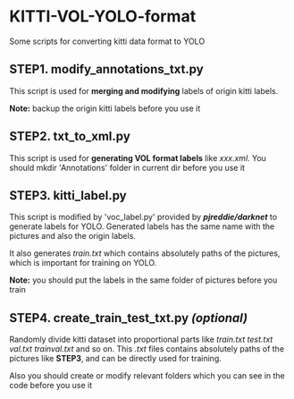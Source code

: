 # KITTI-VOL-YOLO-format
Some scripts for converting kitti data format to YOLO

## STEP1.  modify_annotations_txt.py
  This script is used for **merging and modifying** labels of origin kitti labels.
 
 **Note:** backup the origin kitti labels before you use it
 
## STEP2.  txt_to_xml.py
  This script is used for **generating VOL format labels** like *xxx.xml*.
  You should mkdir 'Annotations' folder in current dir before you use it
 
## STEP3.  kitti_label.py
  This script is modified by 'voc_label.py' provided by ***pjreddie/darknet*** to generate labels for YOLO. Generated labels has the same name with the pictures and also the origin labels.
 
  It also generates *train.txt* which contains absolutely paths of the pictures, which is important for training on YOLO.
 
  **Note:** you should put the labels in the same folder of pictures before you train
 
## STEP4. create_train_test_txt.py   ***(optional)***
  Randomly divide kitti dataset into proportional parts like *train.txt* *test.txt* *val.txt* *trainval.txt* and so on. This *.txt* files contains absolutely paths of the pictures like **STEP3**, and can be directly used for training. 
  
  Also you should create or modify relevant folders which you can see in the code before you use it



